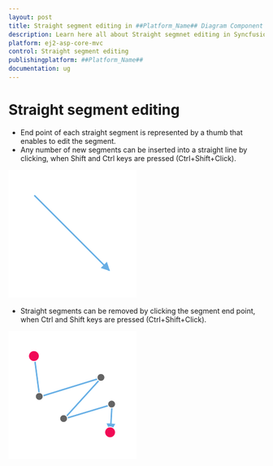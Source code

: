 ```yaml
---
layout: post
title: Straight segment editing in ##Platform_Name## Diagram Component
description: Learn here all about Straight segmnet editing in Syncfusion ##Platform_Name## Diagram component of Syncfusion Essential JS 2 and more.
platform: ej2-asp-core-mvc
control: Straight segment editing
publishingplatform: ##Platform_Name##
documentation: ug
---
```


# Straight segment editing

* End point of each straight segment is represented by a thumb that enables to edit the segment.
* Any number of new segments can be inserted into a straight line by clicking, when Shift and Ctrl keys are pressed (Ctrl+Shift+Click).

![Straight Segment Editing Addition](../../images/straight-segment-add.gif)

* Straight segments can be removed by clicking the segment end point, when Ctrl and Shift keys are pressed (Ctrl+Shift+Click).

![Straight Segment Editing Remove](../../images/straight-segment-remove.gif)
